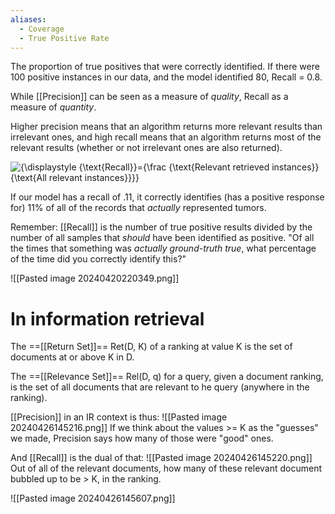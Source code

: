 ```yaml
---
aliases:
  - Coverage
  - True Positive Rate
---
```

The proportion of true positives that were correctly identified. If there were 100 positive instances in our data, and the model identified 80, Recall = 0.8.

While [[Precision]] can be seen as a measure of *quality*, Recall as a measure of *quantity*.

Higher precision means that an algorithm returns more relevant results than irrelevant ones, and high recall means that an algorithm returns most of the relevant results (whether or not irrelevant ones are also returned).

![{\displaystyle {\text{Recall}}={\frac {\text{Relevant retrieved instances}}{\text{All relevant instances}}}}](https://wikimedia.org/api/rest_v1/media/math/render/svg/c3c5350d4d74f4e18962798289b91795e76140b4)

If our model has a recall of .11, it correctly identifies (has a positive response for) 11% of all of the records that *actually* represented tumors.

Remember: [[Recall]] is the number of true positive results divided by the number of all samples that *should* have been identified as positive. "Of all the times that something was *actually ground-truth true*, what percentage of the time did you correctly identify this?"



![[Pasted image 20240420220349.png]]

# In information retrieval
The ==[[Return Set]]== Ret(D, K)  of a ranking at value K is the set of documents at or above K in D.

The ==[[Relevance Set]]== Rel(D, q) for a query, given a document ranking, is the set of all documents that are relevant to he query (anywhere in the ranking).

[[Precision]] in an IR context is thus:
![[Pasted image 20240426145216.png]]
If we think about the values >= K as the "guesses" we made, Precision says how many of those were "good" ones.

And [[Recall]] is the dual of that:
![[Pasted image 20240426145220.png]]
Out of all of the relevant documents, how many of these relevant document bubbled up to be > K, in the ranking.

![[Pasted image 20240426145607.png]]
